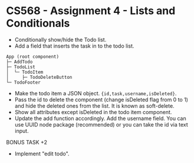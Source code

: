 # CS568 - Assignment 4 - Lists and Conditionals
- Conditionally show/hide the Todo list.
- Add a field that inserts the task in to the todo list.

```
App (root component)
├─ AddTodo
├─ TodoList
│  └─ TodoItem
│     ├─ TodoDeleteButton
└─ TodoFooter
```

- Make the todo item a JSON object. `{id,task,username,isDeleted}`. 
- Pass the id to delete the component (change isDeleted flag from 0 to 1) and hide the deleted ones from the list. It is known as soft-delete.
- Show all attributes except isDeleted in the todo item component.
- Update the add function accordingly. Add the username field. You can use UUID node package (recommended) or you can take the id via text input.

BONUS TASK +2
- Implement "edit todo". 
